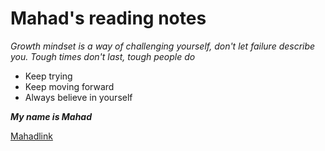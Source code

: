 # Mahad's reading notes

_Growth mindset is a way of challenging yourself, don't let failure describe you. Tough times don't last, tough people do_

- Keep trying
- Keep moving forward
- Always believe in yourself

***My name is Mahad***

[Mahadlink](https://github.com/mmahad865/reading-notes)


